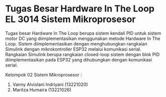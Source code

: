 # Tugas Besar Hardware In The Loop EL 3014 Sistem Mikroprosesor

Tugas besar Hardware In The Loop berupa sistem kendali PID untuk sistem motor DC yang diimplementasikan menggunakan metode Hardware In The Loop. Sistem diimplementasikan dengan menghubungkan rangkaian Simulink dengan mikrokontroller ESP32 melalui komunikasi serial. Rangkaian Simulink berupa rangkaian closed-loop sistem dengan blok PID diimplementasikan pada ESP32 yang dihubungkan dengan komunikasi serial. 

Kelompok 02 Sistem Mikroprosesor :
1) Vanny Alviolani Indriyani (13221020)
2) Maritza Humaira (13221026)
